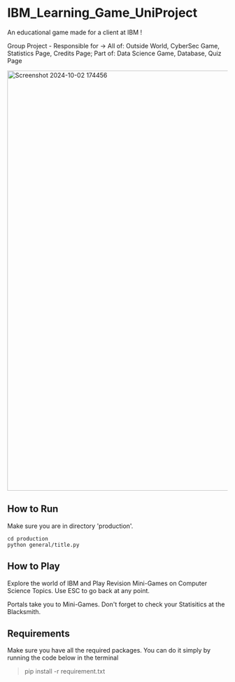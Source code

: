 # IBM_Learning_Game_UniProject
An educational game made for a client at IBM  !   

Group Project - Responsible for -> All of: Outside World, CyberSec Game, Statistics Page, Credits Page; Part of:  Data Science Game, Database, Quiz Page

<img width="960" alt="Screenshot 2024-10-02 174456" src="https://github.com/user-attachments/assets/9b0f48d2-bcd6-4a0a-8f5f-288511874992">

## How to Run
Make sure you are in directory 'production'.
```
cd production
python general/title.py
```

## How to Play

Explore the world of IBM and Play Revision Mini-Games on Computer Science Topics. Use ESC to go back at any point. 

Portals take you to Mini-Games. Don't forget to check your Statisitics at the Blacksmith. 

## Requirements
Make sure you have all the required packages. You can do it simply by running the code below in the terminal

> pip install -r requirement.txt

